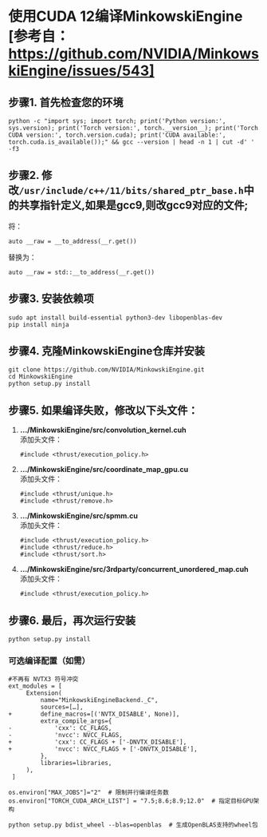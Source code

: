 # 使用CUDA 12编译MinkowskiEngine [参考自：https://github.com/NVIDIA/MinkowskiEngine/issues/543]

## 步骤1. 首先检查您的环境
```
python -c "import sys; import torch; print('Python version:', sys.version); print('Torch version:', torch.__version__); print('Torch CUDA version:', torch.version.cuda); print('CUDA available:', torch.cuda.is_available());" && gcc --version | head -n 1 | cut -d' ' -f3
```

## 步骤2. 修改`/usr/include/c++/11/bits/shared_ptr_base.h`中的共享指针定义,如果是gcc9,则改gcc9对应的文件;
将：
```
auto __raw = __to_address(__r.get())
```
替换为：
```
auto __raw = std::__to_address(__r.get())
```

## 步骤3. 安装依赖项
```
sudo apt install build-essential python3-dev libopenblas-dev
pip install ninja
```

## 步骤4. 克隆MinkowskiEngine仓库并安装

```
git clone https://github.com/NVIDIA/MinkowskiEngine.git
cd MinkowskiEngine
python setup.py install
```

## 步骤5. 如果编译失败，修改以下头文件：

1) **.../MinkowskiEngine/src/convolution_kernel.cuh**  
   添加头文件：
   ```
   #include <thrust/execution_policy.h>
   ```

2) **.../MinkowskiEngine/src/coordinate_map_gpu.cu**  
   添加头文件：
   ```
   #include <thrust/unique.h>
   #include <thrust/remove.h>
   ```

3) **.../MinkowskiEngine/src/spmm.cu**  
   添加头文件：
   ```
   #include <thrust/execution_policy.h>
   #include <thrust/reduce.h>
   #include <thrust/sort.h>
   ```

4) **.../MinkowskiEngine/src/3rdparty/concurrent_unordered_map.cuh**  
   添加头文件：
   ```
   #include <thrust/execution_policy.h>
   ```

## 步骤6. 最后，再次运行安装
```
python setup.py install
```

### 可选编译配置（如需）
```
#不再有 NVTX3 符号冲突
ext_modules = [
     Extension(
         name="MinkowskiEngineBackend._C",
         sources=[…],
+        define_macros=[('NVTX_DISABLE', None)],
         extra_compile_args={
-            'cxx': CC_FLAGS,
-            'nvcc': NVCC_FLAGS,
+            'cxx': CC_FLAGS + ['-DNVTX_DISABLE'],
+            'nvcc': NVCC_FLAGS + ['-DNVTX_DISABLE'],
         },
         libraries=libraries,
     ),
 ]
```
```
os.environ["MAX_JOBS"]="2"  # 限制并行编译任务数
os.environ["TORCH_CUDA_ARCH_LIST"] = "7.5;8.6;8.9;12.0"  # 指定目标GPU架构

python setup.py bdist_wheel --blas=openblas  # 生成OpenBLAS支持的wheel包
```
